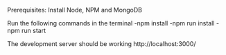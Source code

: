 Prerequisites:
Install Node, NPM and MongoDB

Run the following commands in the terminal
-npm install
-npm run install
-npm run start

The development server should be working http://localhost:3000/
